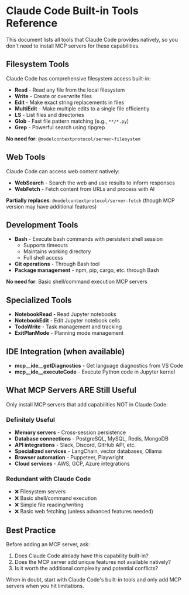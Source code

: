 # Claude Code Built-in Tools Reference

This document lists all tools that Claude Code provides natively, so you don't need to install MCP servers for these capabilities.

## Filesystem Tools

Claude Code has comprehensive filesystem access built-in:

- **Read** - Read any file from the local filesystem
- **Write** - Create or overwrite files
- **Edit** - Make exact string replacements in files
- **MultiEdit** - Make multiple edits to a single file efficiently
- **LS** - List files and directories
- **Glob** - Fast file pattern matching (e.g., `**/*.py`)
- **Grep** - Powerful search using ripgrep

**No need for**: `@modelcontextprotocol/server-filesystem`

## Web Tools

Claude Code can access web content natively:

- **WebSearch** - Search the web and use results to inform responses
- **WebFetch** - Fetch content from URLs and process with AI

**Partially replaces**: `@modelcontextprotocol/server-fetch` (though MCP version may have additional features)

## Development Tools

- **Bash** - Execute bash commands with persistent shell session
  - Supports timeouts
  - Maintains working directory
  - Full shell access
- **Git operations** - Through Bash tool
- **Package management** - npm, pip, cargo, etc. through Bash

**No need for**: Basic shell/command execution MCP servers

## Specialized Tools

- **NotebookRead** - Read Jupyter notebooks
- **NotebookEdit** - Edit Jupyter notebook cells
- **TodoWrite** - Task management and tracking
- **ExitPlanMode** - Planning mode management

## IDE Integration (when available)

- **mcp__ide__getDiagnostics** - Get language diagnostics from VS Code
- **mcp__ide__executeCode** - Execute Python code in Jupyter kernel

## What MCP Servers ARE Still Useful

Only install MCP servers that add capabilities NOT in Claude Code:

### Definitely Useful
- **Memory servers** - Cross-session persistence
- **Database connections** - PostgreSQL, MySQL, Redis, MongoDB
- **API integrations** - Slack, Discord, GitHub API, etc.
- **Specialized services** - LangChain, vector databases, Ollama
- **Browser automation** - Puppeteer, Playwright
- **Cloud services** - AWS, GCP, Azure integrations

### Redundant with Claude Code
- ❌ Filesystem servers
- ❌ Basic shell/command execution
- ❌ Simple file reading/writing
- ❌ Basic web fetching (unless advanced features needed)

## Best Practice

Before adding an MCP server, ask:
1. Does Claude Code already have this capability built-in?
2. Does the MCP server add unique features not available natively?
3. Is it worth the additional complexity and potential conflicts?

When in doubt, start with Claude Code's built-in tools and only add MCP servers when you hit limitations.